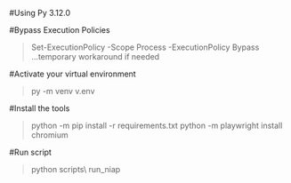 #Using Py 3.12.0

#Bypass Execution Policies
> Set-ExecutionPolicy -Scope Process -ExecutionPolicy Bypass
...temporary workaround if needed

#Activate your virtual environment
> py -m venv v.env

#Install the tools
> python -m pip install -r requirements.txt
> python -m playwright install chromium

#Run script
> python scripts\ run_niap
